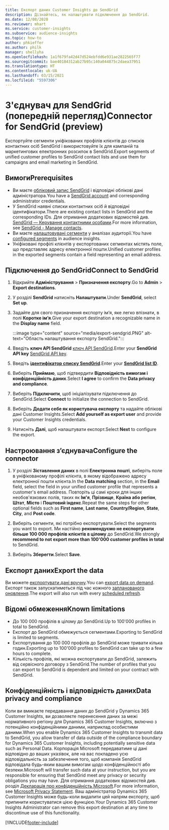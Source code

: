 ```yaml
---
title: Експорт даних Customer Insights до SendGrid
description: Дізнайтесь, як налаштувати підключення до SendGrid.
ms.date: 12/08/2020
ms.reviewer: mhart
ms.service: customer-insights
ms.subservice: audience-insights
ms.topic: how-to
author: phkieffer
ms.author: philk
manager: shellyha
ms.openlocfilehash: 1a1f679fa42d47d524ebfdd6e931ae2822565f77
ms.sourcegitcommit: bae40184312ab27b95c140a044875c2daea37951
ms.translationtype: HT
ms.contentlocale: uk-UA
ms.lasthandoff: 03/15/2021
ms.locfileid: "5597306"
---
```

# <a name="connector-for-sendgrid-preview"></a><span data-ttu-id="9ef35-103">З'єднувач для SendGrid (попередній перегляд)</span><span class="sxs-lookup"><span data-stu-id="9ef35-103">Connector for SendGrid (preview)</span></span>

<span data-ttu-id="9ef35-104">Експортуйте сегменти уніфікованих профілів клієнтів до списків контактних осіб SendGrid і використовуйте їх для кампаній та маркетингових електронних розсилок в SendGrid.</span><span class="sxs-lookup"><span data-stu-id="9ef35-104">Export segments of unified customer profiles to SendGrid contact lists and use them for campaigns and email marketing in SendGrid.</span></span> 

## <a name="prerequisites"></a><span data-ttu-id="9ef35-105">Вимоги</span><span class="sxs-lookup"><span data-stu-id="9ef35-105">Prerequisites</span></span>

-   <span data-ttu-id="9ef35-106">Ви маєте [обліковий запис SendGrid](https://sendgrid.com/) і відповідні облікові дані адміністратора.</span><span class="sxs-lookup"><span data-stu-id="9ef35-106">You have a [SendGrid account](https://sendgrid.com/) and corresponding administrator credentials.</span></span>
-   <span data-ttu-id="9ef35-107">У SendGrid наявні списки контактних осіб й відповідні ідентифікатори.</span><span class="sxs-lookup"><span data-stu-id="9ef35-107">There are existing contact lists in SendGrid and the corresponding IDs.</span></span> <span data-ttu-id="9ef35-108">Для отримання додаткових відомостей див. [SendGrid — Керування контактними особами](https://sendgrid.com/docs/ui/managing-contacts/create-and-manage-contacts/#manage-contacts).</span><span class="sxs-lookup"><span data-stu-id="9ef35-108">For more information, see [SendGrid - Manage contacts](https://sendgrid.com/docs/ui/managing-contacts/create-and-manage-contacts/#manage-contacts).</span></span>
-   <span data-ttu-id="9ef35-109">Ви маєте [налаштовувані сегменти](segments.md) у аналізах аудиторії.</span><span class="sxs-lookup"><span data-stu-id="9ef35-109">You have [configured segments](segments.md) in audience insights.</span></span>
-   <span data-ttu-id="9ef35-110">Уніфіковані профілі клієнтів у експортованих сегментах містять поле, що представляє адресу електронної пошти.</span><span class="sxs-lookup"><span data-stu-id="9ef35-110">Unified customer profiles in the exported segments contain a field representing an email address.</span></span>

## <a name="connect-to-sendgrid"></a><span data-ttu-id="9ef35-111">Підключення до SendGrid</span><span class="sxs-lookup"><span data-stu-id="9ef35-111">Connect to SendGrid</span></span>

1. <span data-ttu-id="9ef35-112">Відкрийте **Адміністрування** > **Призначення експорту**.</span><span class="sxs-lookup"><span data-stu-id="9ef35-112">Go to **Admin** > **Export destinations**.</span></span>

1. <span data-ttu-id="9ef35-113">У розділі **SendGrid** натисніть **Налаштувати**.</span><span class="sxs-lookup"><span data-stu-id="9ef35-113">Under **SendGrid**, select **Set up**.</span></span>

1. <span data-ttu-id="9ef35-114">Задайте для свого призначення експорту ім’я, яке легко впізнати, в полі **Коротке ім’я**.</span><span class="sxs-lookup"><span data-stu-id="9ef35-114">Give your export destination a recognizable name in the **Display name** field.</span></span>

   :::image type="content" source="media/export-sendgrid.PNG" alt-text="Область налаштування експорту SendGrid.":::

1. <span data-ttu-id="9ef35-116">Введіть **ключ API SendGrid** [ключ API SendGrid](https://sendgrid.com/docs/ui/account-and-settings/api-keys/).</span><span class="sxs-lookup"><span data-stu-id="9ef35-116">Enter your **SendGrid API key** [SendGrid API key](https://sendgrid.com/docs/ui/account-and-settings/api-keys/).</span></span>

1. <span data-ttu-id="9ef35-117">Введіть **[ідентифікатор списку SendGrid](https://sendgrid.com/docs/ui/managing-contacts/create-and-manage-contacts/#manage-contacts)**.</span><span class="sxs-lookup"><span data-stu-id="9ef35-117">Enter your **[SendGrid list ID](https://sendgrid.com/docs/ui/managing-contacts/create-and-manage-contacts/#manage-contacts)**.</span></span>

1. <span data-ttu-id="9ef35-118">Виберіть **Приймаю**, щоб підтвердити **Відповідність вимогам і конфіденційність даних**.</span><span class="sxs-lookup"><span data-stu-id="9ef35-118">Select **I agree** to confirm the **Data privacy and compliance**.</span></span>

1. <span data-ttu-id="9ef35-119">Виберіть **Підключити**, щоб ініціалізувати підключення до SendGrid.</span><span class="sxs-lookup"><span data-stu-id="9ef35-119">Select **Connect** to initialize the connection to SendGrid.</span></span>

1. <span data-ttu-id="9ef35-120">Виберіть **Додати себе як користувача експорту** та надайте облікові дані Customer Insights.</span><span class="sxs-lookup"><span data-stu-id="9ef35-120">Select **Add yourself as export user** and provide your Customer Insights credentials.</span></span>

1. <span data-ttu-id="9ef35-121">Натисніть **Далі**, щоб налаштувати експорт.</span><span class="sxs-lookup"><span data-stu-id="9ef35-121">Select **Next** to configure the export.</span></span>

## <a name="configure-the-connector"></a><span data-ttu-id="9ef35-122">Настроювання з’єднувача</span><span class="sxs-lookup"><span data-stu-id="9ef35-122">Configure the connector</span></span>

1. <span data-ttu-id="9ef35-123">У розділі **Зіставлення даних** в полі **Електронна пошті**, виберіть поле в уніфікованому профілі клієнта, в якому відображено адресу електронної пошти клієнта.</span><span class="sxs-lookup"><span data-stu-id="9ef35-123">In the **Data matching** section, in the **Email** field, select the field in your unified customer profile that represents a customer's email address.</span></span> <span data-ttu-id="9ef35-124">Повторіть ці самі кроки для інших необов'язкових полів, таких як **Ім'я**, **Прізвище**, **Країна або регіон**, **Штат**, **Місто** і **Поштовий індекс**.</span><span class="sxs-lookup"><span data-stu-id="9ef35-124">Repeat the same steps for other optional fields such as **First name**, **Last name**, **Country/Region**, **State**, **City**, and **Post code**.</span></span>

1. <span data-ttu-id="9ef35-125">Виберіть сегменти, які потрібно експортувати.</span><span class="sxs-lookup"><span data-stu-id="9ef35-125">Select the segments you want to export.</span></span> <span data-ttu-id="9ef35-126">Ми настійно **рекомендуємо не експортувати більше 100 000 профілів клієнтів в цілому** до SendGrid.</span><span class="sxs-lookup"><span data-stu-id="9ef35-126">We strongly **recommend to not export more than 100'000 customer profiles in total** to SendGrid.</span></span> 

1. <span data-ttu-id="9ef35-127">Виберіть **Зберегти**.</span><span class="sxs-lookup"><span data-stu-id="9ef35-127">Select **Save**.</span></span>

## <a name="export-the-data"></a><span data-ttu-id="9ef35-128">Експорт даних</span><span class="sxs-lookup"><span data-stu-id="9ef35-128">Export the data</span></span>

<span data-ttu-id="9ef35-129">Ви можете [експортувати дані вручну](export-destinations.md).</span><span class="sxs-lookup"><span data-stu-id="9ef35-129">You can [export data on demand](export-destinations.md).</span></span> <span data-ttu-id="9ef35-130">Експорт також запускатиметься під час кожного [запланованого оновлення](system.md#schedule-tab).</span><span class="sxs-lookup"><span data-stu-id="9ef35-130">The export will also run with every [scheduled refresh](system.md#schedule-tab).</span></span>

## <a name="known-limitations"></a><span data-ttu-id="9ef35-131">Відомі обмеження</span><span class="sxs-lookup"><span data-stu-id="9ef35-131">Known limitations</span></span>

- <span data-ttu-id="9ef35-132">До 100 000 профілів в цілому до SendGrid.</span><span class="sxs-lookup"><span data-stu-id="9ef35-132">Up to 100'000 profiles in total to SendGrid.</span></span>
- <span data-ttu-id="9ef35-133">Експорт до SendGrid обмежується сегментами.</span><span class="sxs-lookup"><span data-stu-id="9ef35-133">Exporting to SendGrid is limited to segments.</span></span>
- <span data-ttu-id="9ef35-134">Експортування до 100 000 профілів до SendGrid може тривати кілька годин.</span><span class="sxs-lookup"><span data-stu-id="9ef35-134">Exporting up to 100'000 profiles to SendGrid can take up to a few hours to complete.</span></span> 
- <span data-ttu-id="9ef35-135">Кількість профілів, які можна експортувати до SendGrid, залежить від сервісного договору з SendGrid.</span><span class="sxs-lookup"><span data-stu-id="9ef35-135">The number of profiles that you can export to SendGrid is dependent and limited on your contract with SendGrid.</span></span>

## <a name="data-privacy-and-compliance"></a><span data-ttu-id="9ef35-136">Конфіденційність і відповідність даних</span><span class="sxs-lookup"><span data-stu-id="9ef35-136">Data privacy and compliance</span></span>

<span data-ttu-id="9ef35-137">Коли ви вмикаєте передавання даних до SendGrid у Dynamics 365 Customer Insights, ви дозволяєте перенесення даних за межі нормативного регіону для Dynamics 365 Customer Insights, включно з потенційно конфіденційними даними, наприклад особистими даними.</span><span class="sxs-lookup"><span data-stu-id="9ef35-137">When you enable Dynamics 365 Customer Insights to transmit data to SendGrid, you allow transfer of data outside of the compliance boundary for Dynamics 365 Customer Insights, including potentially sensitive data such as Personal Data.</span></span> <span data-ttu-id="9ef35-138">Корпорація Microsoft передаватиме ці дані відповідно до ваших указівок, але на вас покладено усю відповідальність за забезпечення того, щоб компанія SendGrid відповідала будь-яким вашим вимогам щодо конфіденційності або безпеки.</span><span class="sxs-lookup"><span data-stu-id="9ef35-138">Microsoft will transfer such data at your instruction, but you are responsible for ensuring that SendGrid meet any privacy or security obligations you may have.</span></span> <span data-ttu-id="9ef35-139">Для отримання додаткових відомостей див. розділ [Декларація про конфіденційність Microsoft](https://go.microsoft.com/fwlink/?linkid=396732).</span><span class="sxs-lookup"><span data-stu-id="9ef35-139">For more information, see [Microsoft Privacy Statement](https://go.microsoft.com/fwlink/?linkid=396732).</span></span>
<span data-ttu-id="9ef35-140">Ваш адміністратор Dynamics 365 Customer Insights може будь-коли видалити цей напрям експорту, щоб припинити користуватися цією функцією.</span><span class="sxs-lookup"><span data-stu-id="9ef35-140">Your Dynamics 365 Customer Insights Administrator can remove this export destination at any time to discontinue use of this functionality.</span></span>


[!INCLUDE[footer-include](../includes/footer-banner.md)]